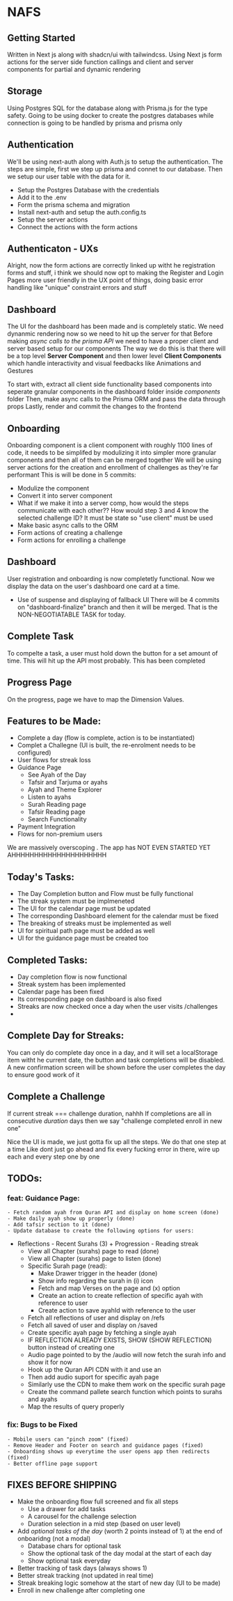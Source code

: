 # NAFS

## Getting Started

Written in Next js along with shadcn/ui with tailwindcss. Using Next js form actions for the server side function callings and client and server components for partial and dynamic rendering

## Storage

Using Postgres SQL for the database along with Prisma.js for the type safety. Going to be using docker to create the postgres databases while connection is going to be handled by prisma and prisma only

## Authentication

We'll be using next-auth along with Auth.js to setup the authentication. The steps are simple, first we step up prisma and connet to our database. Then we setup our user table with the data for it.

- Setup the Postgres Database with the credentials
- Add it to the .env
- Form the prisma schema and migration
- Install next-auth and setup the auth.config.ts
- Setup the server actions
- Connect the actions with the form actions

## Authenticaton - UXs

Alright, now the form actions are correctly linked up witht he registration forms and stuff, i think we should now opt to making the Register and Login Pages more user friendly in the UX point of things, doing basic error handling like "unique" constraint errors and stuff

## Dashboard

The UI for the dashboard has been made and is completely static. We need dynanmic rendering now so we need to hit up the server for that
Before making _async calls to the prisma API_ we need to have a proper client and server based setup for our components
The way we do this is that there will be a top level **Server Component** and then lower level **Client Components** which handle interactivity and visual feedbacks like Animations and Gestures

To start with, extract all client side functionality based components into seperate granular components in the dashboard folder inside _components_ folder
Then, make async calls to the Prisma ORM and pass the data through props
Lastly, render and commit the changes to the frontend

## Onboarding

Onboarding component is a client component with roughly 1100 lines of code, it needs to be simplifed by modulizing it into simpler more granular components and then all of them can be merged together
We will be using server actions for the creation and enrollment of challenges as they're far performant
This is will be done in 5 commits:

- Modulize the component
- Convert it into server component
- What if we make it into a server comp, how would the steps communicate with each other?? How would step 3 and 4 know the selected challenge ID? It must be state so "use client" must be used
- Make basic async calls to the ORM
- Form actions of creating a challenge
- Form actions for enrolling a challenge

## Dashboard

User registration and onboarding is now completetly functional. Now we display the data on the user's dashboard one card at a time.

- Use of suspense and displaying of fallback UI
  There will be 4 commits on "dashboard-finalize" branch and then it will be merged. That is the NON-NEGOTIATABLE TASK for today.

## Complete Task

To compelte a task, a user must hold down the button for a set amount of time. This will hit up the API most probably. This has been completed

## Progress Page

On the progress, page we have to map the Dimension Values.

## Features to be Made:

- Complete a day (flow is complete, action is to be instantiated)
- Complet a Challegne (UI is built, the re-enrolment needs to be configured)
- User flows for streak loss
- Guidance Page
  - See Ayah of the Day
  - Tafsir and Tarjuma or ayahs
  - Ayah and Theme Explorer
  - Listen to ayahs
  - Surah Reading page
  - Tafsir Reading page
  - Search Functionality
- Payment Integration
- Flows for non-premium users

We are massively overscoping . The app has NOT EVEN STARTED YET
AHHHHHHHHHHHHHHHHHHHHH

## Today's Tasks:

- The Day Completion button and Flow must be fully functional
- The streak system must be implmeneted
- The UI for the calendar page must be updated
- The corresponding Dashboard element for the calendar must be fixed
- The breaking of streaks must be implemented as well
- UI for spiritual path page must be added as well
- UI for the guidance page must be created too

## Completed Tasks:

- Day completion flow is now functional
- Streak system has been implemented
- Calendar page has been fixed
- Its corresponding page on dashboard is also fixed
- Streaks are now checked once a day when the user visits /challenges
- 

## Complete Day for Streaks:
You can only do complete day once in a day, and it will set a localStorage item witht he current date, the button and task completions will be disabled. A new confirmation screen will be shown before the user completes the day to ensure good work of it

## Complete a Challenge
If current streak === challenge duration, nahhh
If completions are all in consecutive *duration* days then we say "challenge completed enroll in new one"

Nice the UI is made, we just gotta fix up all the steps. We do that one step at a time
Like dont just go ahead and fix every fucking error in there, wire up each and every step one by one

## TODOs:
  ### feat: Guidance Page:
    - Fetch random ayah from Quran API and display on home screen (done)
    - Make daily ayah show up properly (done)
    - Add tafsir section to it (done)
    - Update database to create the following options for users:
 - Reflections
       - Recent Surahs (3) + Progression
       - Reading streak
    - View all Chapter (surahs) page to read (done)
    - View all Chapter (surahs) page to listen (done)
    - Specific Surah page (read):
      - Make Drawer trigger in the header (done)
      - Show info regarding the surah in (i) icon 
      - Fetch and map Verses on the page and (x) option
      - Create an action to create reflection of specific ayah with reference to user
      - Create action to save ayahId with reference to the user 
    - Fetch all reflections of user and display on /refs
    - Fetch all saved of user and display on /saved
    - Create specific ayah page by fetching a single ayah
    - IF REFLECTION ALREADY EXISTS, SHOW (SHOW REFLECTION) button instead of creating one
    - Audio page pointed to by the /audio will now fetch the surah info and show it for now
    - Hook up the Quran API CDN with it and use an <audio> tag
    - Then add audio suport for specific ayah page
    - Similarly use the CDN to make them work on the specific surah page
    - Create the command pallete search function which points to surahs and ayahs
    - Map the results of query properly
  
  ### fix: Bugs to be Fixed
    - Mobile users can "pinch zoom" (fixed)
    - Remove Header and Footer on search and guidance pages (fixed)
    - Onboarding shows up everytime the user opens app then redirects (fixed)
    - Better offline page support


## FIXES BEFORE SHIPPING
- Make the onboarding flow full screened and fix all steps 
  - Use a drawer for add tasks
  - A carousel for the challenge selection
  - Duration selection in  a mid step (based on user level)
- Add *optional tasks of the day* (worth 2 points instead of 1) at the end of onboaridng
  (not a modal)
  - Database chars for optional task
  - Show the optional task of the day modal at the start of each day
  - Show optional task everyday
- Better tracking of task days (always shows 1)
- Better streak tracking (not updated in real time)
- Streak breaking logic somehow at the start of new day (UI to be made)
- Enroll in new challenge after completing one 